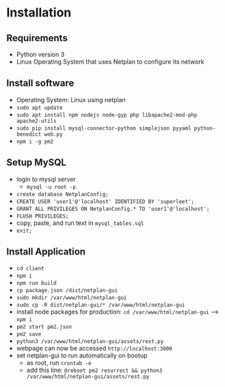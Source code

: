 # Installation

## Requirements

- Python version 3
- Linux Operating System that uses Netplan to configure its network

## Install software

- Operating System: Linux using netplan
- `sudo apt update`
- `sudo apt install npm nodejs node-gyp php libapache2-mod-php apache2-utils`
- `sudo pip install mysql-connector-python simplejson pyyaml python-benedict web.py`
- `npm i -g pm2`

## Setup MySQL

- login to mysql server
  - `mysql -u root -p`
- `create database NetplanConfig;`
- `CREATE USER 'user1'@'localhost' IDENTIFIED BY 'superleet';`
- `GRANT ALL PRIVILEGES ON NetplanConfig.* TO 'user1'@'localhost';`
- `FLUSH PRIVILEGES;`
- copy, paste, and run text in `mysql_tables.sql`
- `exit;`

## Install Application

- `cd client`
- `npm i`
- `npm run build`
- `cp package.json /dist/netplan-gui`
- `sudo mkdir /var/www/html/netplan-gui`
- `sudo cp -R dist/netplan-gui/* /var/www/html/netplan-gui`
- install node packages for production: `cd /var/www/html/netplan-gui` --> `npm i`
- `pm2 start pm2.json`
- `pm2 save`
- `python3 /var/www/html/netplan-gui/assets/rest.py`
- webpage can now be accessed `http://localhost:3000`
- set netplan-gui to run automatically on bootup
  - as root, run `crontab -e`
  - add this line: `@reboot pm2 resurrect && python3 /var/www/html/netplan-gui/assets/rest.py`
